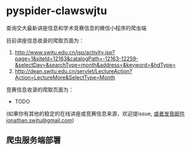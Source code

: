 # pyspider-clawswjtu
查询交大最新讲座信息和学术竞赛信息的微信小程序的爬虫端

目前讲座信息收录的爬取页面为：
1. http://www.swjtu.edu.cn/jsp/activity.jsp?page=1&siteId=12163&catalogPath=-12163-12259-&selectDay=&searchType=month&address=&keyword=&hdType=
2. http://dean.swjtu.edu.cn/servlet/LectureAction?Action=LectureMore&SelectType=Month

竞赛信息收录的爬取页面为：
- TODO

(如果你有其他的稳定的在线讲座或竞赛信息来源，欢迎提issue, 或者发我邮件jonathan.swjtu@gmail.com)

## 爬虫服务端部署